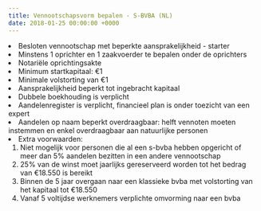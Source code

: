 ```yaml
---
title: Vennootschapsvorm bepalen - S-BVBA (NL)
date: 2018-01-25 00:00:00 +0000
---
```

<li>Besloten vennootschap met beperkte aansprakelijkheid - starter</li>

<li>Minstens 1 oprichter en 1 zaakvoerder te bepalen onder de oprichters</li>

<li>Notariële oprichtingsakte</li>

<li>Minimum startkapitaal: €1</li>

<li>Minimale volstorting van €1</li>

<li>Aansprakelijkheid beperkt tot ingebracht kapitaal</li>

<li>Dubbele boekhouding is verplicht</li>

<li>Aandelenregister is verplicht, financieel plan is onder toezicht van een expert</li>

<li>Aandelen op naam beperkt overdraagbaar: helft vennoten moeten instemmen en enkel overdraagbaar aan natuurlijke personen</li>

<li> Extra voorwaarden:

1.  Niet mogelijk voor personen die al een s-bvba hebben opgericht of meer dan 5% aandelen bezitten in een andere vennootschap
2. 25% van de winst moet jaarlijks gereserveerd worden tot het bedrag van €18.550 is bereikt
3. Binnen de 5 jaar overgaan naar een klassieke bvba met volstorting van het kapitaal tot €18.550
4. Vanaf 5 voltijdse werknemers verplichte omvorming naar een bvba</li>